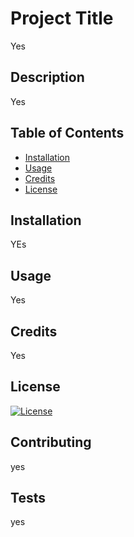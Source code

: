 # Project Title 

Yes

## Description 

Yes

## Table of Contents

* [Installation](#installation)
* [Usage](#usage)
* [Credits](#credits)
* [License](#license)


## Installation 

YEs


## Usage 

Yes


## Credits 

Yes

## License

[![License](https://img.shields.io/badge/License-Boost%201.0-lightblue.svg)](https://www.boost.org/LICENSE_1_0.txt)

## Contributing

yes

## Tests

yes
